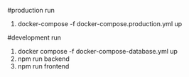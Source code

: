 #production run

1. docker-compose -f docker-compose.production.yml up

#development run

1. docker compose -f docker-compose-database.yml up
2. npm run backend 
3. npm run frontend
